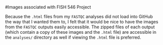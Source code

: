 #Images associated with FISH 546 Project

Because the `.html` files from my `FASTQC` analyses did not load into GitHub the way that I wanted them to, I felt that it would be nice to have the images from the `FASTQC` outputs easily accessible. The zipped files of each output (which contain a copy of these images and the `.html` file) are accessible in the `analyses/` directory as well if viewing the `.html` file is preferred.